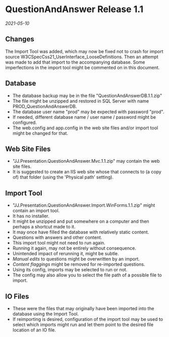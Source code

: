 QuestionAndAnswer Release 1.1
=============================

*2021-05-10*

Changes
-------

The Import Tool was added, which may now be fixed not to crash for import source W3CSpecCss21_UserInterface_LooseDefinitions. Then an attempt was made to add that import to the accompanying database. Some imperfections in the import tool might be commented on in this document.

Database
--------

- The database backup may be in the file "QuestionAndAnswerDB.1.1.zip"
- The file might be unzipped and restored in SQL Server with name PROD_QuestionAndAnswerDB.
- The database user name "prod" may be expected with password "prod".
- If needed, different database name / user name / password might be configured.
- The web.config and app.config in the web site files and/or import tool might be changed for that.

Web Site Files
--------------

- "JJ.Presentation.QuestionAndAnswer.Mvc.1.1.zip" may contain the web site files.
- It is suggested to create an IIS web site whose that connects to (a copy of) that folder (using the 'Physical path' setting).

Import Tool
-----------

- "JJ.Presentation.QuestionAndAnswer.Import.WinForms.1.1.zip" might contain an import tool.
- It has no installer.
- It might be unzipped and put somewhere on a computer and then perhaps a shortcut made to it.
- It may once have filled the database with relatively static content.
- Questions with answers and other content.
- This import tool might not need to run again.
- Running it again, may not be entirely without consequence.
- Unintended impact of rerunning it, might be subtle.
- *Manual edits* to questions might be overwritten by an import.
- *Content flaggings* might be removed for re-imported questions.
- Using its config, imports may be selected to run or not.
- The config may also allow you to select the file path of a possible file to import.

IO Files
--------

- These were the files that may originally have been imported into the database using the Import Tool.
- If reimporting is desired, configuration of the import tool may be used to select which imports might run and let them point to the desired file location of an IO file.